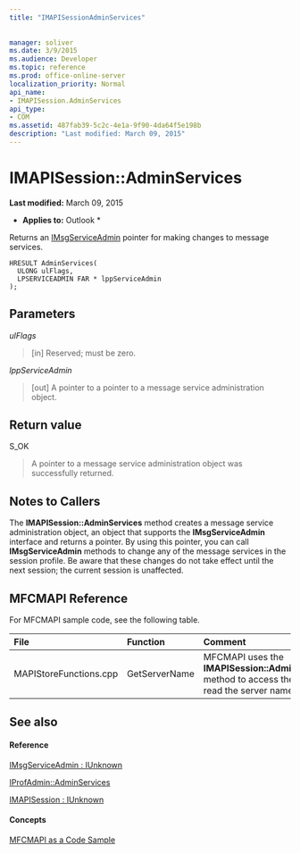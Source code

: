 ```yaml
---
title: "IMAPISessionAdminServices"
 
 
manager: soliver
ms.date: 3/9/2015
ms.audience: Developer
ms.topic: reference
ms.prod: office-online-server
localization_priority: Normal
api_name:
- IMAPISession.AdminServices
api_type:
- COM
ms.assetid: 487fab39-5c2c-4e1a-9f90-4da64f5e198b
description: "Last modified: March 09, 2015"
---
```


# IMAPISession::AdminServices

 **Last modified:** March 09, 2015 
  
 * **Applies to:** Outlook * 
  
Returns an [IMsgServiceAdmin](imsgserviceadminiunknown.md) pointer for making changes to message services. 
  
```
HRESULT AdminServices(
  ULONG ulFlags,
  LPSERVICEADMIN FAR * lppServiceAdmin
);
```

## Parameters

 _ulFlags_
  
> [in] Reserved; must be zero.
    
 _lppServiceAdmin_
  
> [out] A pointer to a pointer to a message service administration object.
    
## Return value

S_OK 
  
> A pointer to a message service administration object was successfully returned.
    
## Notes to Callers

The **IMAPISession::AdminServices** method creates a message service administration object, an object that supports the **IMsgServiceAdmin** interface and returns a pointer. By using this pointer, you can call **IMsgServiceAdmin** methods to change any of the message services in the session profile. Be aware that these changes do not take effect until the next session; the current session is unaffected. 
  
## MFCMAPI Reference

For MFCMAPI sample code, see the following table.
  
|**File**|**Function**|**Comment**|
|:-----|:-----|:-----|
|MAPIStoreFunctions.cpp  <br/> |GetServerName  <br/> |MFCMAPI uses the **IMAPISession::AdminServices** method to access the profile to read the server name.  <br/> |
   
## See also

#### Reference

[IMsgServiceAdmin : IUnknown](imsgserviceadminiunknown.md)
  
[IProfAdmin::AdminServices](iprofadmin-adminservices.md)
  
[IMAPISession : IUnknown](imapisessioniunknown.md)
#### Concepts

[MFCMAPI as a Code Sample](mfcmapi-as-a-code-sample.md)

